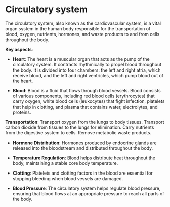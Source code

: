 # Circulatory system

The circulatory system, also known as the cardiovascular system, is a vital organ system in the human body responsible for the transportation of blood, oxygen, nutrients, hormones, and waste products to and from cells throughout the body.

**Key aspects**:

* **Heart**: The heart is a muscular organ that acts as the pump of the circulatory system. It contracts rhythmically to propel blood throughout the body. It is divided into four chambers: the left and right atria, which receive blood, and the left and right ventricles, which pump blood out of the heart.

* **Blood**: Blood is a fluid that flows through blood vessels. Blood consists of various components, including red blood cells (erythrocytes) that carry oxygen, white blood cells (leukocytes) that fight infection, platelets that help in clotting, and plasma that contains water, electrolytes, and proteins.

**Transportation**: Transport oxygen from the lungs to body tissues. Transport carbon dioxide from tissues to the lungs for elimination. Carry nutrients from the digestive system to cells. Remove metabolic waste products.

* **Hormone Distribution**: Hormones produced by endocrine glands are released into the bloodstream and distributed throughout the body.

* **Temperature Regulation**: Blood helps distribute heat throughout the body, maintaining a stable core body temperature.

* **Clotting**: Platelets and clotting factors in the blood are essential for stopping bleeding when blood vessels are damaged.

* **Blood Pressure**: The circulatory system helps regulate blood pressure, ensuring that blood flows at an appropriate pressure to reach all parts of the body.
